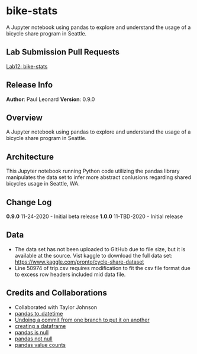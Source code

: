 # bike-stats
A Jupyter notebook using pandas to explore and understand the usage of a bicycle share program in Seattle.

## Lab Submission Pull Requests
[Lab12: bike-stats](https://github.com/paul-leonard/bike-stats/pull/1)

## Release Info
**Author**: Paul Leonard
**Version**: 0.9.0

## Overview
A Jupyter notebook using pandas to explore and understand the usage of a bicycle share program in Seattle.

## Architecture
This Jupyter notebook running Python code utilizing the pandas library manipulates the data set to infer more abstract conlusions regarding shared bicycles usage in Seattle, WA.

## Change Log
**0.9.0** 11-24-2020 - Initial beta release
**1.0.0** 11-TBD-2020 - Initial release

## Data
- The data set has not been uploaded to GitHub due to file size, but it is available at the source.  Vist kaggle to download the full data set:  https://www.kaggle.com/pronto/cycle-share-dataset
- Line 50974 of trip.csv requires modification to fit the csv file format due to excess row headers included mid data file.

## Credits and Collaborations
- Collaborated with Taylor Johnson
- [pandas to_datetime](https://pandas.pydata.org/pandas-docs/stable/reference/api/pandas.to_datetime.html)
- [Undoing a commit from one branch to put it on another](https://www.clearvision-cm.com/blog/what-to-do-when-you-commit-to-the-wrong-git-branch/)
- [creating a dataframe](https://pandas.pydata.org/pandas-docs/stable/reference/api/pandas.DataFrame.html)
- [pandas is null](https://www.kite.com/python/answers/how-to-check-if-a-value-is-nan-in-pandas)
- [pandas not null](https://stackoverflow.com/questions/33512372/proper-way-to-use-opposite-boolean-in-pandas-data-frame-boolean-indexing)
- [pandas value counts](https://pandas.pydata.org/pandas-docs/stable/reference/api/pandas.Series.value_counts.html)